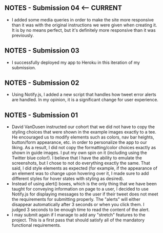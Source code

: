 ## NOTES  - Submission 04 <-- CURRENT

- I added some media queries in order to make the site more responsive than it was with the original instructions we were given when creating it. It is by no means perfect, but it's definitely more responsive than it was previously.

## NOTES  - Submission 03

- I successfully deployed my app to Heroku in this iteration of my submission.

## NOTES - Submission 02

- Using Notify.js, I added a new script that handles how tweet error alerts are handled. In my opinion, it is a significant change for user experience.

## NOTES - Submission 01

- David VanDusen instructed our cohort that we did not have to copy the styling choices that were shown in the example images exactly to a tee. He encouraged us to modify elements such as colors, nav bar heights, button/form appearance, etc. in order to personalize the app to our liking. As a result, I did not copy the formatting/color choices exactly as shown in guide images. I put my own spin on it (including using the Twitter blue color!). I believe that I have the ability to emulate the screenshots, but I chose to not do everything exactly the same. That said, I did style elements as expected (for example, if the appearance of an element was to change upon hovering over it, I made sure to add different styles for hover states with styling as desired).
- Instead of using alert() boxes, which is the only thing that we have been taught for conveying information on page to a user, I decided to use Notify.js for displaying messages to the user if their tweet does not meet the requirements for submitting properly. The "alerts" will either disappear automatically after 3 seconds or when you click them. I judged 3 seconds to be enough time to read the content of the alert.
- I may submit again if I manage to add any "stretch" features to the project. This is a first pass that should satisfy all of the mandatory functional requirements.